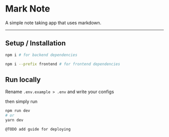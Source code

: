 # Mark Note

A simple note taking app that uses markdown.

<hr>

## Setup / Installation

```bash
npm i # for backend dependencies
```

```bash
npm i --prefix frontend # for frontend dependencies
```

## Run locally

Rename `.env.example > .env` and write your configs

then simply run

```bash
npm run dev
# or
yarn dev
```

`@TODO add guide for deploying`
